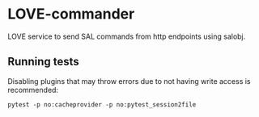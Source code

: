 # LOVE-commander
LOVE service to send SAL commands from http endpoints using salobj.



## Running tests
Disabling plugins that may throw errors due to not having write access is recommended: 

```
pytest -p no:cacheprovider -p no:pytest_session2file
```
